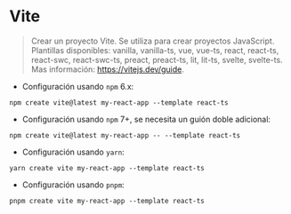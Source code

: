 # Vite

> Crear un proyecto Vite.
> Se utiliza para crear proyectos JavaScript.
> Plantillas disponibles: vanilla, vanilla-ts, vue, vue-ts, react, react-ts, react-swc, react-swc-ts, preact, preact-ts, lit, lit-ts, svelte, svelte-ts.
> Mas información: <https://vitejs.dev/guide>.

- Configuración usando `npm` 6.x:

`npm create vite@latest my-react-app --template react-ts`

- Configuración usando `npm` 7+, se necesita un guión doble adicional:

`npm create vite@latest my-react-app -- --template react-ts`

- Configuración usando `yarn`:

`yarn create vite my-react-app --template react-ts`

- Configuración usando `pnpm`:

`pnpm create vite my-react-app --template react-ts`
